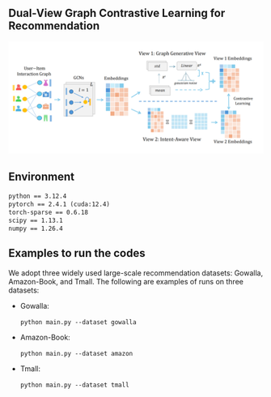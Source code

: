
## Dual-View Graph Contrastive Learning for Recommendation

<p align="center">
<img src="DVGCL.png" alt="DVGCL" />
</p>

## Environment
```
python == 3.12.4
pytorch == 2.4.1 (cuda:12.4)
torch-sparse == 0.6.18
scipy == 1.13.1
numpy == 1.26.4
```


## Examples to run the codes
We adopt three widely used large-scale recommendation datasets: Gowalla, Amazon-Book, and Tmall. The following are examples of runs on three datasets:

- Gowalla:

  `python main.py --dataset gowalla`
- Amazon-Book:

  `python main.py --dataset amazon `
- Tmall:

  `python main.py --dataset tmall`

